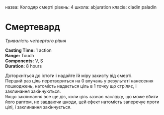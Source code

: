 назва: Колодяр смерті рівень: 4 школа: abjuration класів: cladin paladin

# Смертевард
_Тривалість четвертого рівня_

**Casting Time:** 1 action    
**Range:** Touch    
**Components:** V, S    
**Duration:** 8 hours

Доторкніться до істоти і надайте їй міру захисту від смерті.    
Перший раз ціль перетвориться на 0 влучань у результаті нанесення пошкоджень, натомість надається ціль в 1 точку що стріляє, і заклинання закінчуються.    
Якщо заклинання все ще діє, коли ціль зазнає наслідку, що може вбити його раптом, не завдаючи шкоди, цей ефект натомість заперечує проти цілі, і заклинання закінчується. 